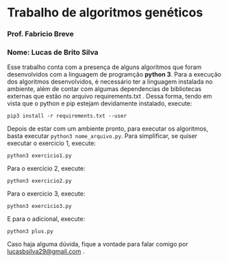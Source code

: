 # Trabalho de algoritmos genéticos
### Prof. Fabricio Breve
### Nome: Lucas de Brito Silva

Esse trabalho conta com a presença de alguns algoritmos que foram desenvolvidos com a linguagem de programção **python 3**. Para a execução dos algoritmos desenvolvidos, é necessário ter a linguagem instalada no ambiente, além de contar com algumas dependencias de bibliotecas externas que estão no arquivo requirements.txt . Dessa forma, tendo em vista que o python e pip estejam devidamente instalado, execute:

```
pip3 install -r requirements.txt --user
```

Depois de estar com um ambiente pronto, para executar os algoritmos, basta executar ```python3 nome_arquivo.py```.
Para simplificar, se quiser executar o exercicio 1, execute:

```
python3 exercicio1.py
```

Para o exercicio 2, execute:

```
python3 exercicio2.py
```

Para o exercicio 3, execute:

```
python3 exercicio3.py
```

E para o adicional, execute:

```
python3 plus.py
```


Caso haja alguma dúvida, fique a vontade para falar comigo por lucasbsilva29@gmail.com .
